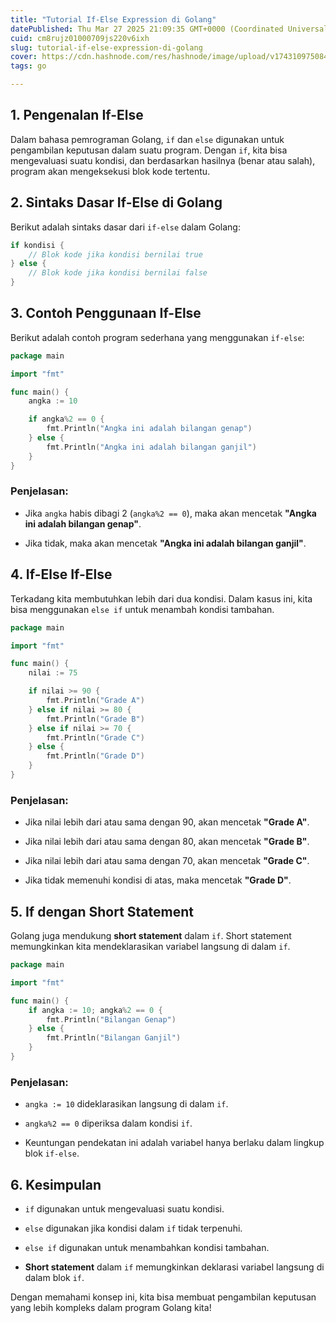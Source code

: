 ```yaml
---
title: "Tutorial If-Else Expression di Golang"
datePublished: Thu Mar 27 2025 21:09:35 GMT+0000 (Coordinated Universal Time)
cuid: cm8rujz01000709js220v6ixh
slug: tutorial-if-else-expression-di-golang
cover: https://cdn.hashnode.com/res/hashnode/image/upload/v1743109750843/a0883049-678c-4504-8717-35c72a03eb0e.png
tags: go

---
```


## 1\. Pengenalan If-Else

Dalam bahasa pemrograman Golang, `if` dan `else` digunakan untuk pengambilan keputusan dalam suatu program. Dengan `if`, kita bisa mengevaluasi suatu kondisi, dan berdasarkan hasilnya (benar atau salah), program akan mengeksekusi blok kode tertentu.

## 2\. Sintaks Dasar If-Else di Golang

Berikut adalah sintaks dasar dari `if-else` dalam Golang:

```go
if kondisi {
    // Blok kode jika kondisi bernilai true
} else {
    // Blok kode jika kondisi bernilai false
}
```

## 3\. Contoh Penggunaan If-Else

Berikut adalah contoh program sederhana yang menggunakan `if-else`:

```go
package main

import "fmt"

func main() {
    angka := 10

    if angka%2 == 0 {
        fmt.Println("Angka ini adalah bilangan genap")
    } else {
        fmt.Println("Angka ini adalah bilangan ganjil")
    }
}
```

### Penjelasan:

* Jika `angka` habis dibagi 2 (`angka%2 == 0`), maka akan mencetak **"Angka ini adalah bilangan genap"**.
    
* Jika tidak, maka akan mencetak **"Angka ini adalah bilangan ganjil"**.
    

## 4\. If-Else If-Else

Terkadang kita membutuhkan lebih dari dua kondisi. Dalam kasus ini, kita bisa menggunakan `else if` untuk menambah kondisi tambahan.

```go
package main

import "fmt"

func main() {
    nilai := 75

    if nilai >= 90 {
        fmt.Println("Grade A")
    } else if nilai >= 80 {
        fmt.Println("Grade B")
    } else if nilai >= 70 {
        fmt.Println("Grade C")
    } else {
        fmt.Println("Grade D")
    }
}
```

### Penjelasan:

* Jika nilai lebih dari atau sama dengan 90, akan mencetak **"Grade A"**.
    
* Jika nilai lebih dari atau sama dengan 80, akan mencetak **"Grade B"**.
    
* Jika nilai lebih dari atau sama dengan 70, akan mencetak **"Grade C"**.
    
* Jika tidak memenuhi kondisi di atas, maka mencetak **"Grade D"**.
    

## 5\. If dengan Short Statement

Golang juga mendukung **short statement** dalam `if`. Short statement memungkinkan kita mendeklarasikan variabel langsung di dalam `if`.

```go
package main

import "fmt"

func main() {
    if angka := 10; angka%2 == 0 {
        fmt.Println("Bilangan Genap")
    } else {
        fmt.Println("Bilangan Ganjil")
    }
}
```

### Penjelasan:

* `angka := 10` dideklarasikan langsung di dalam `if`.
    
* `angka%2 == 0` diperiksa dalam kondisi `if`.
    
* Keuntungan pendekatan ini adalah variabel hanya berlaku dalam lingkup blok `if-else`.
    

## 6\. Kesimpulan

* `if` digunakan untuk mengevaluasi suatu kondisi.
    
* `else` digunakan jika kondisi dalam `if` tidak terpenuhi.
    
* `else if` digunakan untuk menambahkan kondisi tambahan.
    
* **Short statement** dalam `if` memungkinkan deklarasi variabel langsung di dalam blok `if`.
    

Dengan memahami konsep ini, kita bisa membuat pengambilan keputusan yang lebih kompleks dalam program Golang kita!